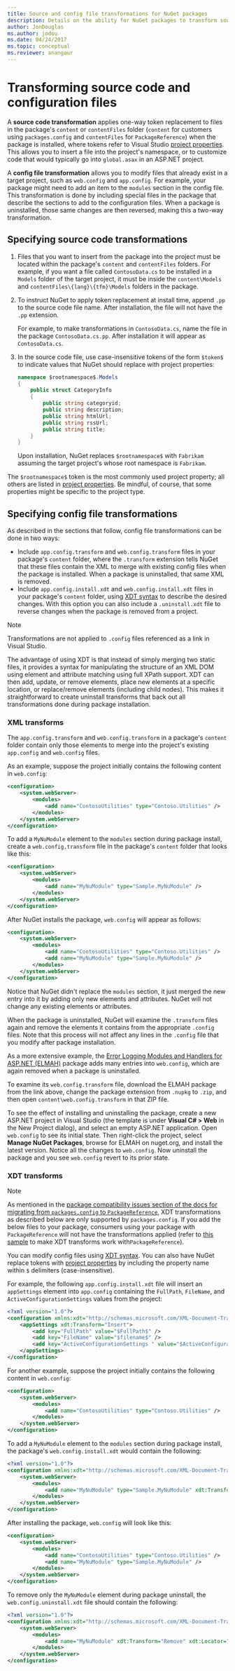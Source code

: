 ```yaml
---
title: Source and config file transformations for NuGet packages
description: Details on the ability for NuGet packages to transform source code and configuration (XML) files when installed.
author: JonDouglas
ms.author: jodou
ms.date: 04/24/2017
ms.topic: conceptual
ms.reviewer: anangaur
---
```


# Transforming source code and configuration files

A **source code transformation** applies one-way token replacement to files in the package's `content` or `contentFiles` folder (`content` for customers using `packages.config` and `contentFiles` for `PackageReference`) when the package is installed, where tokens refer to Visual Studio [project properties](/dotnet/api/vslangproj.projectproperties). This allows you to insert a file into the project's namespace, or to customize code that would typically go into `global.asax` in an ASP.NET project.

A **config file transformation** allows you to modify files that already exist in a target project, such as `web.config` and `app.config`. For example, your package might need to add an item to the `modules` section in the config file. This transformation is done by including special files in the package that describe the sections to add to the configuration files. When a package is uninstalled, those same changes are then reversed, making this a two-way transformation.

## Specifying source code transformations

1. Files that you want to insert from the package into the project must be located within the package's `content` and `contentFiles` folders. For example, if you want a file called `ContosoData.cs` to be installed in a `Models` folder of the target project, it must be inside the `content\Models` and `contentFiles\{lang}\{tfm}\Models` folders in the package.

1. To instruct NuGet to apply token replacement at install time, append `.pp` to the source code file name. After installation, the file will not have the `.pp` extension.

    For example, to make transformations in `ContosoData.cs`, name the file in the package `ContosoData.cs.pp`. After installation it will appear as `ContosoData.cs`.

1. In the source code file, use case-insensitive tokens of the form `$token$` to indicate values that NuGet should replace with project properties:

    ```cs
    namespace $rootnamespace$.Models
    {
        public struct CategoryInfo
        {
            public string categoryid;
            public string description;
            public string htmlUrl;
            public string rssUrl;
            public string title;
        }
    }
    ```

    Upon installation, NuGet replaces `$rootnamespace$` with `Fabrikam` assuming the target project's whose root namespace is `Fabrikam`.

The `$rootnamespace$` token is the most commonly used project property; all others are listed in [project properties](/dotnet/api/vslangproj.projectproperties). Be mindful, of course, that some properties might be specific to the project type.

## Specifying config file transformations

As described in the sections that follow, config file transformations can be done in two ways:

- Include `app.config.transform` and `web.config.transform` files in your package's `content` folder, where the `.transform` extension tells NuGet that these files contain the XML to merge with existing config files when the package is installed. When a package is uninstalled, that same XML is removed.
- Include `app.config.install.xdt` and `web.config.install.xdt` files in your package's `content` folder, using [XDT syntax](/previous-versions/aspnet/dd465326(v=vs.110)) to describe the desired changes. With this option you can also include a `.uninstall.xdt` file to reverse changes when the package is removed from a project.

> [!Note]
> Transformations are not applied to `.config` files referenced as a link in Visual Studio.

The advantage of using XDT is that instead of simply merging two static files, it provides a syntax for manipulating the structure of an XML DOM using element and attribute matching using full XPath support. XDT can then add, update, or remove elements, place new elements at a specific location, or replace/remove elements (including child nodes). This makes it straightforward to create uninstall transforms that back out all transformations done during package installation.

### XML transforms

The `app.config.transform` and `web.config.transform` in a package's `content` folder contain only those elements to merge into the project's existing `app.config` and `web.config` files.

As an example, suppose the project initially contains the following content in `web.config`:

```xml
<configuration>
    <system.webServer>
        <modules>
            <add name="ContosoUtilities" type="Contoso.Utilities" />
        </modules>
    </system.webServer>
</configuration>
```

To add a `MyNuModule` element to the `modules` section during package install, create a `web.config.transform` file in the package's `content` folder that looks like this:

```xml
<configuration>
    <system.webServer>
        <modules>
            <add name="MyNuModule" type="Sample.MyNuModule" />
        </modules>
    </system.webServer>
</configuration>
```

After NuGet installs the package, `web.config` will appear as follows:

```xml
<configuration>
    <system.webServer>
        <modules>
            <add name="ContosoUtilities" type="Contoso.Utilities" />
            <add name="MyNuModule" type="Sample.MyNuModule" />
        </modules>
    </system.webServer>
</configuration>
```

Notice that NuGet didn't replace the `modules` section, it just merged the new entry into it by adding only new elements and attributes. NuGet will not change any existing elements or attributes.

When the package is uninstalled, NuGet will examine the `.transform` files again and remove the elements it contains from the appropriate `.config` files. Note that this process will not affect any lines in the `.config` file that you modify after package installation.

As a more extensive example, the [Error Logging Modules and Handlers for ASP.NET (ELMAH)](https://www.nuget.org/packages/elmah/) package adds many entries into `web.config`, which are again removed when a package is uninstalled.

To examine its `web.config.transform` file, download the ELMAH package from the link above, change the package extension from `.nupkg` to `.zip`, and then open `content\web.config.transform` in that ZIP file.

To see the effect of installing and uninstalling the package, create a new ASP.NET project in Visual Studio (the template is under **Visual C# > Web** in the New Project dialog), and select an empty ASP.NET application. Open `web.config` to see its initial state. Then right-click the project, select **Manage NuGet Packages**, browse for ELMAH on nuget.org, and install the latest version. Notice all the changes to `web.config`. Now uninstall the package and you see `web.config` revert to its prior state.

### XDT transforms

> [!Note]
> As mentioned in the [package compatibility issues section of the docs for migrating from `packages.config` to `PackageReference`](../consume-packages/migrate-packages-config-to-package-reference.md#package-compatibility-issues), XDT transformations as described below are only supported by `packages.config`. If you add the below files to your package, consumers using your package with `PackageReference` will not have the transformations applied (refer to [this sample](https://github.com/NuGet/Samples/tree/main/XDTransformExample) to make XDT transforms work with`PackageReference`).

You can modify config files using [XDT syntax](/previous-versions/aspnet/dd465326(v=vs.110)). You can also have NuGet replace tokens with [project properties](/dotnet/api/vslangproj.projectproperties) by including the property name within `$` delimiters (case-insensitive).

For example, the following `app.config.install.xdt` file will insert an `appSettings` element into `app.config` containing the `FullPath`, `FileName`, and `ActiveConfigurationSettings` values from the project:

```xml
<?xml version="1.0"?>
<configuration xmlns:xdt="http://schemas.microsoft.com/XML-Document-Transform">
    <appSettings xdt:Transform="Insert">
        <add key="FullPath" value="$FullPath$" />
        <add key="FileName" value="$filename$" />
        <add key="ActiveConfigurationSettings " value="$ActiveConfigurationSettings$" />
    </appSettings>
</configuration>
```

For another example, suppose the project initially contains the following content in `web.config`:

```xml
<configuration>
    <system.webServer>
        <modules>
            <add name="ContosoUtilities" type="Contoso.Utilities" />
        </modules>
    </system.webServer>
</configuration>
```

To add a `MyNuModule` element to the `modules` section during package install, the package's `web.config.install.xdt` would contain the following:

```xml
<?xml version="1.0"?>
<configuration xmlns:xdt="http://schemas.microsoft.com/XML-Document-Transform">
    <system.webServer>
        <modules>
            <add name="MyNuModule" type="Sample.MyNuModule" xdt:Transform="Insert" />
        </modules>
    </system.webServer>
</configuration>
```

After installing the package, `web.config` will look like this:

```xml
<configuration>
    <system.webServer>
        <modules>
            <add name="ContosoUtilities" type="Contoso.Utilities" />
            <add name="MyNuModule" type="Sample.MyNuModule" />
        </modules>
    </system.webServer>
</configuration>
```

To remove only the `MyNuModule` element during package uninstall, the `web.config.uninstall.xdt` file should contain the following:

```xml
<?xml version="1.0"?>
<configuration xmlns:xdt="http://schemas.microsoft.com/XML-Document-Transform">
    <system.webServer>
        <modules>
            <add name="MyNuModule" xdt:Transform="Remove" xdt:Locator="Match(name)" />
        </modules>
    </system.webServer>
</configuration>
```